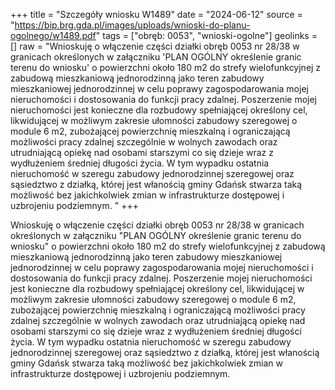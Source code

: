 +++
title = "Szczegóły wniosku W1489"
date = "2024-06-12"
source = "https://bip.brg.gda.pl/images/uploads/wnioski-do-planu-ogolnego/w1489.pdf"
tags = ["obręb: 0053", "wnioski-ogolne"]
geolinks = []
raw = "Wnioskuję o włączenie części działki obręb 0053 nr 28/38 w granicach określonych w załączniku 'PLAN OGÓLNY określenie granic terenu do wniosku' o powierzchni około 180 m2 do strefy wielofunkcyjnej z zabudową mieszkaniową jednorodzinną jako teren zabudowy mieszkaniowej jednorodzinnej w celu poprawy zagospodarowania mojej nieruchomości i dostosowania do funkcji pracy zdalnej. Poszerzenie mojej nieruchomości jest konieczne dla rozbudowy spełniającej określony cel, likwidującej w możliwym zakresie ułomności zabudowy szeregowej o module 6 m2, zubożającej powierzchnię mieszkalną i ograniczającą możliwości pracy zdalnej szczególnie w wolnych zawodach oraz utrudniającą opiekę nad osobami starszymi co się dzieje wraz z wydłużeniem średniej długości życia. W tym wypadku ostatnia nieruchomość w szeregu zabudowy jednorodzinnej szeregowej oraz sąsiedztwo z działką, której jest włanością gminy Gdańsk stwarza taką możliwość bez jakichkolwiek zmian w infrastrukturze dostępowej i uzbrojeniu podziemnym. "
+++

Wnioskuję o włączenie części działki obręb 0053 nr 28/38 w granicach określonych w
załączniku "PLAN OGÓLNY określenie granic terenu do wniosku" o powierzchni około 180 m2 do
strefy wielofunkcyjnej z zabudową mieszkaniową jednorodzinną jako teren zabudowy
mieszkaniowej jednorodzinnej w celu poprawy zagospodarowania mojej nieruchomości i
dostosowania do funkcji pracy zdalnej. Poszerzenie mojej nieruchomości jest konieczne dla
rozbudowy spełniającej określony cel, likwidującej w możliwym zakresie ułomności zabudowy
szeregowej o module 6 m2, zubożającej powierzchnię mieszkalną i ograniczającą możliwości
pracy zdalnej szczególnie w wolnych zawodach oraz utrudniającą opiekę nad osobami starszymi
co się dzieje wraz z wydłużeniem średniej długości życia. W tym wypadku ostatnia nieruchomość
w szeregu zabudowy jednorodzinnej szeregowej oraz sąsiedztwo z działką, której jest włanością
gminy Gdańsk stwarza taką możliwość bez jakichkolwiek zmian w infrastrukturze dostępowej i
uzbrojeniu podziemnym.



